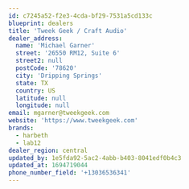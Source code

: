 ```yaml
---
id: c7245a52-f2e3-4cda-bf29-7531a5cd133c
blueprint: dealers
title: 'Tweek Geek / Craft Audio'
dealer_address:
  name: 'Michael Garner'
  street: '26550 RM12, Suite 6'
  street2: null
  postCode: '78620'
  city: 'Dripping Springs'
  state: TX
  country: US
  latitude: null
  longitude: null
email: mgarner@tweekgeek.com
website: 'https://www.tweekgeek.com'
brands:
  - harbeth
  - lab12
dealer_region: central
updated_by: 1e5fda92-5ac2-4abb-b403-8041edf0b4c3
updated_at: 1694719044
phone_number_field: '+13036536341'
---
```

